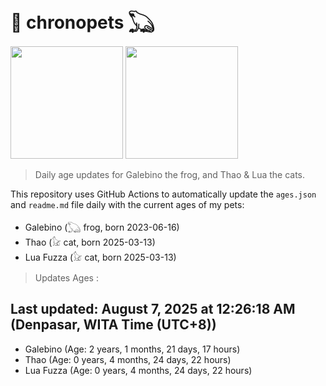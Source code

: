 # 🐾 chronopets 𓆏
<img src="https://github.com/user-attachments/assets/802b3632-7c4b-4232-a3a0-8b1d8fa6f04d" widht=180 height=180 >
<img src="https://github.com/user-attachments/assets/16687005-7ebb-4607-be57-0c8e528fed06" widht=180 height=180 >

> Daily age updates for Galebino the frog, and Thao & Lua the cats.

This repository uses GitHub Actions to automatically update the `ages.json` and `readme.md` file daily with the current ages of my pets: <br>
- Galebino (𓆏 frog, born 2023-06-16)
- Thao (𓃠 cat, born 2025-03-13)
- Lua Fuzza (𓃠 cat, born 2025-03-13)

> Updates Ages :

## Last updated: August 7, 2025 at 12:26:18 AM (Denpasar, WITA Time (UTC+8))

- Galebino (Age: 2 years, 1 months, 21 days, 17 hours)
- Thao (Age: 0 years, 4 months, 24 days, 22 hours)
- Lua Fuzza (Age: 0 years, 4 months, 24 days, 22 hours)

